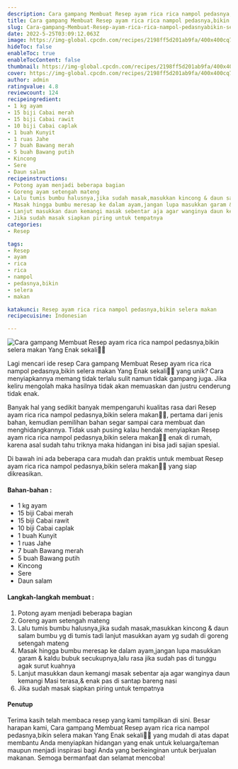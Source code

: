 ```yaml
---
description: Cara gampang Membuat Resep ayam rica rica nampol pedasnya,bikin selera makan Yang Enak sekali"
title: Cara gampang Membuat Resep ayam rica rica nampol pedasnya,bikin selera makan Yang Enak sekali
slug: Cara-gampang-Membuat-Resep-ayam-rica-rica-nampol-pedasnyabikin-selera-makan-Yang-Enak-sekali
date: 2022-5-25T03:09:12.063Z
image: https://img-global.cpcdn.com/recipes/2198ff5d201ab9fa/400x400cq70/photo.jpg
hideToc: false
enableToc: true
enableTocContent: false
thumbnail: https://img-global.cpcdn.com/recipes/2198ff5d201ab9fa/400x400cq70/photo.jpg
cover: https://img-global.cpcdn.com/recipes/2198ff5d201ab9fa/400x400cq70/photo.jpg
author: admin
ratingvalue: 4.8
reviewcount: 124
recipeingredient:
- 1 kg ayam
- 15 biji Cabai merah
- 15 biji Cabai rawit
- 10 biji Cabai caplak
- 1 buah Kunyit
- 1 ruas Jahe
- 7 buah Bawang merah
- 5 buah Bawang putih
- Kincong
- Sere
- Daun salam
recipeinstructions:
- Potong ayam menjadi beberapa bagian
- Goreng ayam setengah mateng
- Lalu tumis bumbu halusnya,jika sudah masak,masukkan kincong & daun salam bumbu yg di tumis tadi lanjut masukkan ayam yg sudah di goreng setengah mateng
- Masak hingga bumbu meresap ke dalam ayam,jangan lupa masukkan garam & kaldu bubuk secukupnya,lalu rasa jika sudah pas di tunggu agak surut kuahnya
- Lanjut masukkan daun kemangi masak sebentar aja agar wanginya daun kemangi Masi terasa,& enak pas di santap bareng nasi
- Jika sudah masak siapkan piring untuk tempatnya
categories:
- Resep

tags:
- Resep
- ayam
- rica
- rica
- nampol
- pedasnya,bikin
- selera
- makan

katakunci: Resep ayam rica rica nampol pedasnya,bikin selera makan
recipecuisine: Indonesian

---
```


![Cara gampang Membuat Resep ayam rica rica nampol pedasnya,bikin selera makan Yang Enak sekali👩‍🍳](https://img-global.cpcdn.com/recipes/2198ff5d201ab9fa/400x400cq70/photo.jpg)

Lagi mencari ide resep Cara gampang Membuat Resep ayam rica rica nampol pedasnya,bikin selera makan Yang Enak sekali👩‍🍳 yang unik? Cara menyiapkannya memang tidak terlalu sulit namun tidak gampang juga. Jika keliru mengolah maka hasilnya tidak akan memuaskan dan justru cenderung tidak enak.

Banyak hal yang sedikit banyak mempengaruhi kualitas rasa dari Resep ayam rica rica nampol pedasnya,bikin selera makan👩‍🍳, pertama dari jenis bahan, kemudian pemilihan bahan segar sampai cara membuat dan menghidangkannya. Tidak usah pusing kalau hendak menyiapkan Resep ayam rica rica nampol pedasnya,bikin selera makan👩‍🍳 enak di rumah, karena asal sudah tahu triknya maka hidangan ini bisa jadi sajian spesial.

Di bawah ini ada beberapa cara mudah dan praktis untuk membuat Resep ayam rica rica nampol pedasnya,bikin selera makan👩‍🍳 yang siap dikreasikan.

<!--inarticleads1-->

#### Bahan-bahan :

- 1 kg ayam
- 15 biji Cabai merah
- 15 biji Cabai rawit
- 10 biji Cabai caplak
- 1 buah Kunyit
- 1 ruas Jahe
- 7 buah Bawang merah
- 5 buah Bawang putih
- Kincong
- Sere
- Daun salam

<!--inarticleads2-->

#### Langkah-langkah membuat :

1. Potong ayam menjadi beberapa bagian
1. Goreng ayam setengah mateng
1. Lalu tumis bumbu halusnya,jika sudah masak,masukkan kincong & daun salam bumbu yg di tumis tadi lanjut masukkan ayam yg sudah di goreng setengah mateng
1. Masak hingga bumbu meresap ke dalam ayam,jangan lupa masukkan garam & kaldu bubuk secukupnya,lalu rasa jika sudah pas di tunggu agak surut kuahnya
1. Lanjut masukkan daun kemangi masak sebentar aja agar wanginya daun kemangi Masi terasa,& enak pas di santap bareng nasi
1. Jika sudah masak siapkan piring untuk tempatnya

#### Penutup

Terima kasih telah membaca resep yang kami tampilkan di sini. Besar harapan kami, Cara gampang Membuat Resep ayam rica rica nampol pedasnya,bikin selera makan Yang Enak sekali👩‍🍳 yang mudah di atas dapat membantu Anda menyiapkan hidangan yang enak untuk keluarga/teman maupun menjadi inspirasi bagi Anda yang berkeinginan untuk berjualan makanan. Semoga bermanfaat dan selamat mencoba!